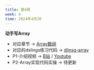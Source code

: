 ```yaml
---
title: 第4周
week: 4
time: 2024年4月20
---
```


**动手写Array**
- 对应章节 -> [Array数组](https://sunrisepeak.github.io/d2ds/chapter_01_array.html)
- 对应的dslings练习代码 -> [dlinsg-array](https://github.com/Sunrisepeak/d2ds/tree/main/tests/array)
- P1-介绍视频 -> [B站](https://www.bilibili.com/video/BV1VE421K7yd/?spm_id_from=333.999.0.0&vd_source=eac75885a69b523024571c4df766896f) / [Youtube](https://youtu.be/wvnMNT06pHY?si=KiRlnm1ewPFnBodm)
- P2-Array实现代码实操 -> 待更新